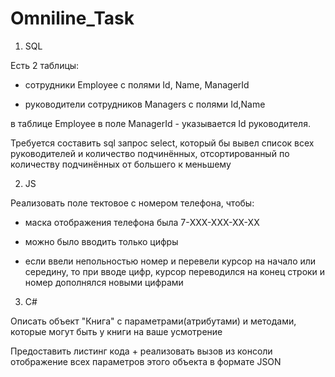 # Omniline_Task

1) SQL

Есть 2 таблицы:

- сотрудники Employee с полями Id, Name, ManagerId

- руководители сотрудников Managers c полями Id,Name

в таблице Employee в поле ManagerId - указывается Id руководителя.

Требуется составить sql запрос select, который бы вывел список всех руководителей и количество подчинённых, отсортированный по количеству подчинённых от большего к меньшему

2) JS

Реализовать поле тектовое с номером телефона, чтобы:

- маска отображения телефона была 7-XXX-XXX-XX-XX

- можно было вводить только цифры

- если ввели непольностью номер и перевели курсор на начало или середину, то при вводе цифр, курсор переводился на конец строки и номер дополнялся новыми цифрами

3) C#

Описать объект "Книга" с параметрами(атрибутами) и методами, которые могут быть у книги на ваше усмотрение

Предоставить листинг кода + реализовать вызов из консоли отображение всех параметров этого объекта в формате JSON
